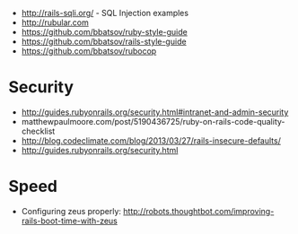 * http://rails-sqli.org/ - SQL Injection examples
* http://rubular.com
* https://github.com/bbatsov/ruby-style-guide
* https://github.com/bbatsov/rails-style-guide
* https://github.com/bbatsov/rubocop

# Security
* http://guides.rubyonrails.org/security.html#intranet-and-admin-security
* matthewpaulmoore.com/post/5190436725/ruby-on-rails-code-quality-checklist
* http://blog.codeclimate.com/blog/2013/03/27/rails-insecure-defaults/
* http://guides.rubyonrails.org/security.html

# Speed
* Configuring zeus properly: http://robots.thoughtbot.com/improving-rails-boot-time-with-zeus
